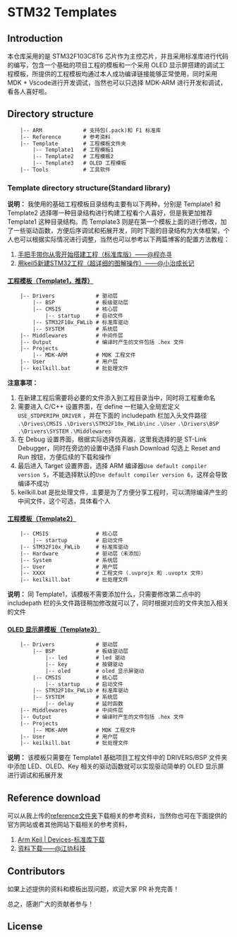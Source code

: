 # STM32 Templates

## Introduction

本仓库采用的是 STM32F103C8T6 芯片作为主控芯片，并且采用标准库进行代码的编写，包含一个基础的项目工程的模板和一个采用 OLED 显示屏搭建的调试工程模板，所提供的工程模板均通过本人成功编译链接能够正常使用，同时采用 MDK + Vscode进行开发调试，当然也可以只选择 MDK-ARM 进行开发和调试，看各人喜好啦。

## Directory structure

```txt
    |-- ARM             # 支持包(.pack)和 F1 标准库
    |-- Reference       # 参考资料
    |-- Template        # 工程模板文件夹
        |-- Template1   # 工程模板1
        |-- Template2   # 工程模板2
        |-- Template3   # OLED 工程模板
    |-- Tools           # 工具软件

```

### Template directory structure(Standard library)

**说明：** 我使用的基础工程模板目录结构主要有以下两种，分别是 Template1 和 Template2 选择哪一种目录结构进行构建工程看个人喜好，但是我更加推荐 Template1 这种目录结构。而 Template3 则是在第一个模板上面的进行修改，加了一些驱动函数，方便后序调试和拓展开发，同时下面的目录结构为大体框架，个人也可以根据实际情况进行调整，当然也可以参考以下两篇博客的配置方法教程：

1. [手把手带你从零开始搭建工程（标准库版）——@程亦寻](https://blog.csdn.net/debug602/article/details/141183452)
2. [用keil5新建STM32工程（超详细的图解操作）——@小治成长记](https://blog.csdn.net/qq_45390365/article/details/109016433)

#### [工程模板（Template1，推荐）](./Template/Template1)

```txt
    |-- Drivers             # 驱动层
        |-- BSP             # 板级驱动层
        |-- CMSIS           # 核心层
            |-- startup     # 启动文件
        |-- STM32F10x_FWLib # 标准库驱动
        |-- SYSTEM          # 系统层
    |-- Middlewares         # 中间件层
    |-- Output              # 编译时产生的文件包括 .hex 文件
    |-- Projects            
        |-- MDK-ARM         # MDK 工程文件
    |-- User                # 用户层
    |-- keilkill.bat        # 批处理文件
```

**注意事项：**

1. 在新建工程后需要将必要的文件添入到工程目录当中，同时将工程重命名
2. 需要进入 C/C++ 设置界面，在 define 一栏输入全局宏定义 `USE_STDPERIPH_DRIVER` ，并在下面的 includepath 栏加入头文件路径 `.\Drives\CMSIS` `.\Drivers\STM32F10x_FWLib\inc` `.\User` `.\Drivers\BSP` `.\Drivers\SYSTEM` `.\Middlewares`
3. 在 Debug 设置界面，根据实际选择仿真器，这里我选择的是 ST-Link Debugger，同时在旁边的设置中选择 Flash Download 勾选上 Reset and Run 按钮，方便后续的下载和操作
4. 最后进入 Target 设置界面，选择 ARM 编译器`Use default compiler version 5`，不能选择默认的`Use default compiler version 6`，这样会导致编译不成功
5. keilkill.bat 是批处理文件，主要是为了方便分享工程时，可以清除编译产生的中间文件，这个可选，具体看个人

#### [工程模板（Template2）](./Template/Template2)

```txt
    |-- CMSIS               # 核心层
        |-- startup         # 启动文件
    |-- STM32F10x_FWLib     # 标准库驱动
    |-- Hardware            # 驱动层（未添加）
    |-- System              # 系统层
    |-- User                # 用户层
    |-- XXXX                # 工程文件（.uvprojx 和 .uvoptx 文件）    
    |-- keilkill.bat        # 批处理文件
```

**说明：** 同 Template1，该模板不需要添加什么，只需要修改第二点中的 includepath  栏的头文件路径稍加修改就可以了，同时根据对应的文件夹加入相关的文件

#### [OLED 显示屏模板（Template3）](./Template/Template3)

```txt
    |-- Drivers             # 驱动层
        |-- BSP             # 板级驱动层
            |-- led         # led 驱动
            |-- key         # 按键驱动
            |-- oled        # oled 显示屏驱动
        |-- CMSIS           # 核心层
            |-- startup     # 启动文件
        |-- STM32F10x_FWLib # 标准库驱动
        |-- SYSTEM          # 系统层
            |-- delay       # 延时函数
    |-- Middlewares         # 中间件层
    |-- Output              # 编译时产生的文件包括 .hex 文件
    |-- Projects            
        |-- MDK-ARM         # MDK 工程文件
    |-- User                # 用户层
    |-- keilkill.bat        # 批处理文件
```

**说明：** 该模板只需要在 Template1 基础项目工程文件中的 DRIVERS/BSP 文件夹中添加 LED、OLED、Key 相关的驱动函数就可以实现驱动简单的 OLED 显示屏进行调试和拓展开发

## Reference download

可以从我上传的[reference文件夹](./Reference/)下载相关的参考资料，当然你也可在下面提供的官方网站或者其他网站下载相关的参考资料，

1. [Arm Keil | Devices-标准库下载](https://www.keil.arm.com/devices/)
2. [资料下载——@江协科技](https://jiangxiekeji.com/download.html)

## Contributors

如果上述提供的资料和模板出现问题，欢迎大家 PR 补充完善！

总之，感谢广大的贡献者参与！

## License
